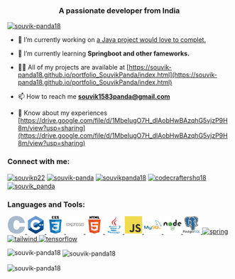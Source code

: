 <h3 align="center">A passionate developer from India</h3>

<p align="left"> <a href="https://github.com/ryo-ma/github-profile-trophy"><img src="https://github-profile-trophy.vercel.app/?username=souvik-panda18" alt="souvik-panda18" /></a> </p>

- 🔭 I’m currently working on [a Java project would love to complet.](https://github.com/souvik-panda18/IRCTC-APP-Backend)

- 🌱 I’m currently learning **Springboot and other fameworks.**

- 👨‍💻 All of my projects are available at [https://souvik-panda18.github.io/portfolio_SouvikPanda/index.html](https://souvik-panda18.github.io/portfolio_SouvikPanda/index.html)

- 📫 How to reach me **souvik1583panda@gmail.com**

- 📄 Know about my experiences [https://drive.google.com/file/d/1MbeIugO7H_dlAobHwBAzqhG5vjzP9H8m/view?usp=sharing](https://drive.google.com/file/d/1MbeIugO7H_dlAobHwBAzqhG5vjzP9H8m/view?usp=sharing)

<h3 align="left">Connect with me:</h3>
<p align="left">
<a href="https://twitter.com/souvikp22" target="blank"><img align="center" src="https://raw.githubusercontent.com/rahuldkjain/github-profile-readme-generator/master/src/images/icons/Social/twitter.svg" alt="souvikp22" height="30" width="40" /></a>
<a href="https://linkedin.com/in/souvik-panda" target="blank"><img align="center" src="https://raw.githubusercontent.com/rahuldkjain/github-profile-readme-generator/master/src/images/icons/Social/linked-in-alt.svg" alt="souvik-panda" height="30" width="40" /></a>
<a href="https://kaggle.com/souvikpanda18" target="blank"><img align="center" src="https://raw.githubusercontent.com/rahuldkjain/github-profile-readme-generator/master/src/images/icons/Social/kaggle.svg" alt="souvikpanda18" height="30" width="40" /></a>
<a href="https://instagram.com/codecraftershq18" target="blank"><img align="center" src="https://raw.githubusercontent.com/rahuldkjain/github-profile-readme-generator/master/src/images/icons/Social/instagram.svg" alt="codecraftershq18" height="30" width="40" /></a>
<a href="https://www.leetcode.com/souvik_panda" target="blank"><img align="center" src="https://raw.githubusercontent.com/rahuldkjain/github-profile-readme-generator/master/src/images/icons/Social/leet-code.svg" alt="souvik_panda" height="30" width="40" /></a>
</p>

<h3 align="left">Languages and Tools:</h3>
<p align="left"> <a href="https://www.cprogramming.com/" target="_blank" rel="noreferrer"> <img src="https://raw.githubusercontent.com/devicons/devicon/master/icons/c/c-original.svg" alt="c" width="40" height="40"/> </a> <a href="https://www.w3schools.com/cpp/" target="_blank" rel="noreferrer"> <img src="https://raw.githubusercontent.com/devicons/devicon/master/icons/cplusplus/cplusplus-original.svg" alt="cplusplus" width="40" height="40"/> </a> <a href="https://www.w3schools.com/css/" target="_blank" rel="noreferrer"> <img src="https://raw.githubusercontent.com/devicons/devicon/master/icons/css3/css3-original-wordmark.svg" alt="css3" width="40" height="40"/> </a> <a href="https://expressjs.com" target="_blank" rel="noreferrer"> <img src="https://raw.githubusercontent.com/devicons/devicon/master/icons/express/express-original-wordmark.svg" alt="express" width="40" height="40"/> </a> <a href="https://www.w3.org/html/" target="_blank" rel="noreferrer"> <img src="https://raw.githubusercontent.com/devicons/devicon/master/icons/html5/html5-original-wordmark.svg" alt="html5" width="40" height="40"/> </a> <a href="https://www.java.com" target="_blank" rel="noreferrer"> <img src="https://raw.githubusercontent.com/devicons/devicon/master/icons/java/java-original.svg" alt="java" width="40" height="40"/> </a> <a href="https://developer.mozilla.org/en-US/docs/Web/JavaScript" target="_blank" rel="noreferrer"> <img src="https://raw.githubusercontent.com/devicons/devicon/master/icons/javascript/javascript-original.svg" alt="javascript" width="40" height="40"/> </a> <a href="https://www.mysql.com/" target="_blank" rel="noreferrer"> <img src="https://raw.githubusercontent.com/devicons/devicon/master/icons/mysql/mysql-original-wordmark.svg" alt="mysql" width="40" height="40"/> </a> <a href="https://nodejs.org" target="_blank" rel="noreferrer"> <img src="https://raw.githubusercontent.com/devicons/devicon/master/icons/nodejs/nodejs-original-wordmark.svg" alt="nodejs" width="40" height="40"/> </a> <a href="https://www.postgresql.org" target="_blank" rel="noreferrer"> <img src="https://raw.githubusercontent.com/devicons/devicon/master/icons/postgresql/postgresql-original-wordmark.svg" alt="postgresql" width="40" height="40"/> </a> <a href="https://spring.io/" target="_blank" rel="noreferrer"> <img src="https://www.vectorlogo.zone/logos/springio/springio-icon.svg" alt="spring" width="40" height="40"/> </a> <a href="https://tailwindcss.com/" target="_blank" rel="noreferrer"> <img src="https://www.vectorlogo.zone/logos/tailwindcss/tailwindcss-icon.svg" alt="tailwind" width="40" height="40"/> </a> <a href="https://www.tensorflow.org" target="_blank" rel="noreferrer"> <img src="https://www.vectorlogo.zone/logos/tensorflow/tensorflow-icon.svg" alt="tensorflow" width="40" height="40"/> </a> </p>

<p><img align="left" src="https://github-readme-stats.vercel.app/api/top-langs?username=souvik-panda18&show_icons=true&locale=en&layout=compact" alt="souvik-panda18" /></p>

<p>&nbsp;<img align="center" src="https://github-readme-stats.vercel.app/api?username=souvik-panda18&show_icons=true&locale=en" alt="souvik-panda18" /></p>

<p><img align="center" src="https://github-readme-streak-stats.herokuapp.com/?user=souvik-panda18&" alt="souvik-panda18" /></p>
